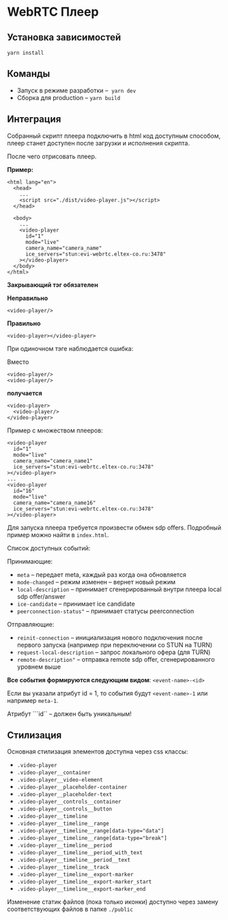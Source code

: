 # WebRTC Плеер

## Установка зависимостей

`yarn install`

## Команды

- Запуск в режиме разработки – 
  `yarn dev`
- Сборка для production –
  `yarn build`

## Интеграция

Собранный скрипт плеера подключить в html код доступным способом, плеер станет доступен после загрузки и исполнения скрипта.

После чего отрисовать плеер.

**Пример:**

```
<html lang="en">
  <head>
    ...
    <script src="./dist/video-player.js"></script>
  </head>

  <body>
    ...
    <video-player
      id="1"
      mode="live"
      camera_name="camera_name"
      ice_servers="stun:evi-webrtc.eltex-co.ru:3478"
    ></video-player>
  </body>
</html>
```

**Закрывающий тэг обязателен**

**Неправильно**

```
<video-player/>
```

**Правильно**

```
<video-player></video-player>
```

При одиночном тэге наблюдается ошибка:

Вместо

```
<video-player/>
<video-player/>
```

**получается**

```
<video-player>
  <video-player/>
</video-player>
```

Пример с множеством плееров:

```
<video-player
  id="1"
  mode="live"
  camera_name="camera_name1"
  ice_servers="stun:evi-webrtc.eltex-co.ru:3478"
></video-player>
...
<video-player
  id="16"
  mode="live"
  camera_name="camera_name16"
  ice_servers="stun:evi-webrtc.eltex-co.ru:3478"
></video-player>
```

Для запуска плеера требуется произвести обмен sdp offers.
Подробный пример можно найти в `index.html`.

Список доступных событий:

Принимающие:

- `meta` – передает meta, каждый раз когда она обновляется
- `mode-changed` – режим изменен – вернет новый режим
- `local-description` – принимает сгенерированный внутри плеера local sdp offer/answer
- `ice-candidate` – принимает ice candidate
- `peerconnection-status"` – принимает статусы peerconnection

Отправляющие:

- `reinit-connection` – инициализация нового подключения после первого запуска (например при переключении со STUN на TURN)
- `request-local-description` – запрос локального офера (для TURN)
- `remote-description"` – отправка remote sdp offer, сгенерированного уровнем выше

**Все события формируются следующим видом**: `<event-name>-<id>`

Если вы указали атрибут id = 1, то события будут ```<event-name>-1``` или например ```meta-1```.

Атрибут ```id`` – должен быть уникальным!

## Стилизация

Основная стилизация элементов доступна через css классы:

- `.video-player`
- `.video-player__container`
- `.video-player__video-element`
- `.video-player__placeholder-container`
- `.video-player__placeholder-text`
- `.video-player__controls__container`
- `.video-player__controls__button`
- `.video-player__timeline`
- `.video-player__timeline__range`
- `.video-player__timeline__range[data-type="data"]`
- `.video-player__timeline__range[data-type="break"]`
- `.video-player__timeline__period`
- `.video-player__timeline__period_with_text`
- `.video-player__timeline__period__text`
- `.video-player__timeline__track`
- `.video-player__timeline__export-marker`
- `.video-player__timeline__export-marker_start`
- `.video-player__timeline__export-marker_end`

Изменение статик файлов (пока только иконки) доступно через замену соответствующих файлов в папке `./public`
